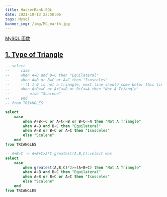 ```yaml
---
title: HackerRank-SQL
date: 2021-10-13 22:50:06
tags: Mysql
banner_img: /img/MC_earth.jpg
---
```

[MySQL 函数](https://www.begtut.com/sql/sql-ref-mysql.html)

## [1. Type of Triangle](https://www.hackerrank.com/challenges/what-type-of-triangle/problem?isFullScreen=true)
```sql
-- select 
--     case
--     when A=B and B=C then "Equilateral"
--     when A=B or B=C or A=C then "Isosceles" 
--     --(1 1 0 is not a triangle, next line should come befor this line)
--     when A+B<=C or A+C<=B or B+C<=A then "Not A Triangle"
--         else "Scalene"
--     end
-- from TRIANGLES

select 
    case 
        when A+B<=C or A+C<=B or B+C<=A then "Not A Triangle"
        when A=B and B=C then "Equilateral"
        when A=B or B=C or A=C then "Isosceles"           
        else "Scalene"
    end
from TRIANGLES

-- A+B>C -> A+B+C>2*C greatest(A,B,C):select max
select 
    case
        when greatest(A,B,C)*2>=(A+B+C) then "Not A Triangle" 
        when A=B and B=C then "Equilateral"
        when A=B or B=C or A=C then "Isosceles"
        else "Scalene"
    end
from TRIANGLES
```